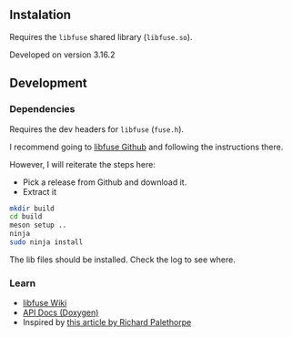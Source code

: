 
## Instalation

Requires the `libfuse` shared library (`libfuse.so`).

Developed on version 3.16.2

## Development

### Dependencies

Requires the dev headers for `libfuse` (`fuse.h`).

I recommend going to [libfuse Github](https://github.com/libfuse/libfuse) and following the instructions there.

However, I will reiterate the steps here:

- Pick a release from Github and download it.
- Extract it 

```bash
mkdir build
cd build
meson setup ..
ninja
sudo ninja install
```

The lib files should be installed. Check the log to see where.

### Learn

- [libfuse Wiki](https://github.com/libfuse/libfuse/wiki)
- [API Docs (Doxygen)](https://libfuse.github.io/doxygen/)
- Inspired by [this article by Richard Palethorpe](https://richiejp.com/zig-fuse-one)

